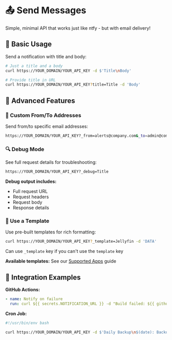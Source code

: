 # 📤 Send Messages

Simple, minimal API that works just like ntfy - but with email delivery!

## 🚀 Basic Usage

Send a notification with title and body:

```bash
# Just a title and a body
curl https://YOUR_DOMAIN/YOUR_API_KEY -d $'Title\nBody'

# Provide title in URL
curl https://YOUR_DOMAIN/YOUR_API_KEY?title=Title -d 'Body'
```

## 🎯 Advanced Features

### 📧 Custom From/To Addresses

Send from/to specific email addresses:

```bash
https://YOUR_DOMAIN/YOUR_API_KEY?_from=alerts@company.com&_to=admin@company.com
```

### 🔍 Debug Mode

See full request details for troubleshooting:

```bash
https://YOUR_DOMAIN/YOUR_API_KEY?_debug=Title
```

**Debug output includes:**

- Full request URL
- Request headers
- Request body
- Response details

### 🎨 Use a Template

Use pre-built templates for rich formatting:

```bash
curl https://YOUR_DOMAIN/YOUR_API_KEY?_template=Jellyfin -d 'DATA'
```

Can use `_template` key if you can't use the `template` key

**Available templates:** See our [Supported Apps](../src/templates/Apps.md) guide

## 🔗 Integration Examples

**GitHub Actions:**

```yaml
- name: Notify on failure
  run: curl ${{ secrets.NOTIFICATION_URL }} -d "Build failed: ${{ github.workflow }}"
```

**Cron Job:**

```bash
#!/usr/bin/env bash

curl https://YOUR_DOMAIN/YOUR_API_KEY -d $'Daily Backup\n$(date): Backup completed successfully'
```
